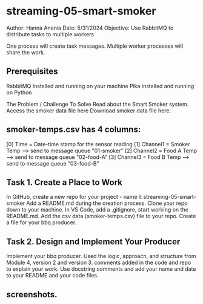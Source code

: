 # streaming-05-smart-smoker
Author: Hanna Anenia
Date: 5/31/2024
Objective:
Use RabbitMQ to distribute tasks to multiple workers

One process will create task messages. Multiple worker processes will share the work.

## Prerequisites
RabbitMQ Installed and running on your machine
Pika installed and running on Python

The Problem / Challenge To Solve
Read about the Smart Smoker system. 
Access the smoker data file here Download smoker data file here.

## smoker-temps.csv has 4 columns:

[0] Time = Date-time stamp for the sensor reading
[1] Channel1 = Smoker Temp --> send to message queue "01-smoker"
[2] Channel2 = Food A Temp --> send to message queue "02-food-A"
[3] Channel3 = Food B Temp --> send to message queue "03-food-B"

## Task 1. Create a Place to Work
In GitHub, create a new repo for your project - name it streaming-05-smart-smoker
Add a README.md during the creation process. 
Clone your repo down to your machine. 
In VS Code, add a .gitignore, start working on the README.md.
Add the csv data (smoker-temps.csv) file to your repo. 
Create a file for your bbq producer.

## Task 2. Design and Implement Your Producer
Implement your bbq producer. 
Used the logic, approach, and structure from Module 4, version 2 and version 3.
comments added  in the code and repo to explain your work. 
Use docstring comments and add your name and date to your README and your code files.

## screenshots. 


